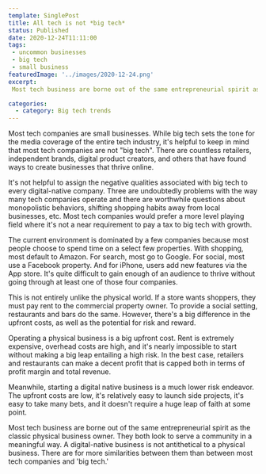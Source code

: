 ```yaml
---
template: SinglePost
title: All tech is not *big tech*
status: Published
date: 2020-12-24T11:11:00
tags:
 - uncommon businesses
 - big tech  
 - small business   
featuredImage: '../images/2020-12-24.png'
excerpt:
 Most tech business are borne out of the same entrepreneurial spirit as the classic physical business owner. They both look to serve a community in a meaningful way. A digital-native business is not antithetical to a physical business. There are for more similarities between them than between most tech companies and 'big tech.'

categories:
  - category: Big tech trends
---
```

Most tech companies are small businesses. While big tech sets the tone for the media coverage of the entire tech industry, it's helpful to keep in mind that most tech companies are not "big tech". There are countless retailers, independent brands, digital product creators, and others that have found ways to create businesses that thrive online.

It's not helpful to assign the negative qualities associated with big tech to every digital-native company. Three are undoubtedly problems with the way many tech companies operate and there are worthwhile questions about monopolistic behaviors, shifting shopping habits away from local businesses, etc. Most tech companies would prefer a more level playing field where it's not a near requirement to pay a tax to big tech with growth.

The current environment is dominated by a few companies because most people choose to spend time on a select few properties. With shopping, most default to Amazon. For search, most go to Google. For social, most use a Facebook property. And for iPhone, users add new features via the App store. It's quite difficult to gain enough of an audience to thrive without going through at least one of those four companies.

This is not entirely unlike the physical world. If a store wants shoppers, they must pay rent to the commercial property owner. To provide a social setting, restaurants and bars do the same. However, there's a big difference in the upfront costs, as well as the potential for risk and reward.

Operating a physical business is a big upfront cost. Rent is extremely expensive, overhead costs are high, and it's nearly impossible to start without making a big leap entailing a high risk. In the best case, retailers and restaurants can make a decent profit that is capped both in terms of profit margin and total revenue.

Meanwhile, starting a digital native business is a much lower risk endeavor. The upfront costs are low, it's relatively easy to launch side projects, it's easy to take many bets, and it doesn't require a huge leap of faith at some point.

Most tech business are borne out of the same entrepreneurial spirit as the classic physical business owner. They both look to serve a community in a meaningful way. A digital-native business is not antithetical to a physical business. There are for more similarities between them than between most tech companies and 'big tech.'
